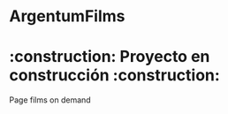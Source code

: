 <h1>ArgentumFilms</h1> 
<h1>:construction: Proyecto en construcción :construction:</h1>



 Page films on demand

